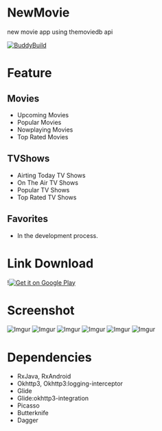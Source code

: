 # NewMovie
new movie app using themoviedb api

[![BuddyBuild](https://dashboard.buddybuild.com/api/statusImage?appID=595637cf01b1b20001bdd103&branch=master&build=latest)](https://dashboard.buddybuild.com/apps/595637cf01b1b20001bdd103/build/latest?branch=master)

# Feature
## Movies
* Upcoming Movies
* Popular Movies 
* Nowplaying Movies
* Top Rated Movies
## TVShows
* Airting Today TV Shows
* On The Air TV Shows
* Popular TV Shows
* Top Rated TV Shows
## Favorites
* In the development process.
# Link Download

!<a href='https://play.google.com/store/apps/details?id=com.hanthienduc.newestmovie&pcampaignid=MKT-Other-global-all-co-prtnr-py-PartBadge-Mar2515-1'><img alt='Get it on Google Play' src='https://play.google.com/intl/en_us/badges/images/generic/en_badge_web_generic.png'/></a>

# Screenshot
![Imgur](http://i.imgur.com/7dVGh1e.png)
![Imgur](http://i.imgur.com/3oUBddU.png)
![Imgur](http://i.imgur.com/mVRCA6E.png)
![Imgur](http://i.imgur.com/8Npix0B.png)
![Imgur](http://i.imgur.com/CJjm8T7.png)
![Imgur](http://i.imgur.com/jevD59S.png)

# Dependencies
* RxJava, RxAndroid
* Okhttp3, Okhttp3:logging-interceptor
* Glide
* Glide:okhttp3-integration
* Picasso
* Butterknife
* Dagger
